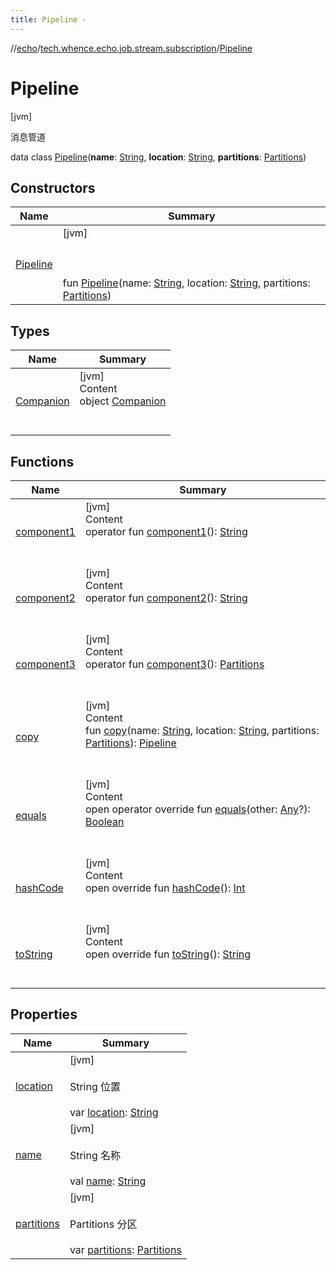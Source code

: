 ```yaml
---
title: Pipeline -
---
```

//[echo](../../index.md)/[tech.whence.echo.job.stream.subscription](../index.md)/[Pipeline](index.md)



# Pipeline  
 [jvm] 

消息管道

data class [Pipeline](index.md)(**name**: [String](https://kotlinlang.org/api/latest/jvm/stdlib/kotlin/-string/index.html), **location**: [String](https://kotlinlang.org/api/latest/jvm/stdlib/kotlin/-string/index.html), **partitions**: [Partitions](../-partitions/index.md))   


## Constructors  
  
|  Name|  Summary| 
|---|---|
| [Pipeline](-pipeline.md)|  [jvm] <br><br><br><br>fun [Pipeline](-pipeline.md)(name: [String](https://kotlinlang.org/api/latest/jvm/stdlib/kotlin/-string/index.html), location: [String](https://kotlinlang.org/api/latest/jvm/stdlib/kotlin/-string/index.html), partitions: [Partitions](../-partitions/index.md))   <br>


## Types  
  
|  Name|  Summary| 
|---|---|
| [Companion](-companion/index.md)| [jvm]  <br>Content  <br>object [Companion](-companion/index.md)  <br><br><br>


## Functions  
  
|  Name|  Summary| 
|---|---|
| [component1](component1.md)| [jvm]  <br>Content  <br>operator fun [component1](component1.md)(): [String](https://kotlinlang.org/api/latest/jvm/stdlib/kotlin/-string/index.html)  <br><br><br>
| [component2](component2.md)| [jvm]  <br>Content  <br>operator fun [component2](component2.md)(): [String](https://kotlinlang.org/api/latest/jvm/stdlib/kotlin/-string/index.html)  <br><br><br>
| [component3](component3.md)| [jvm]  <br>Content  <br>operator fun [component3](component3.md)(): [Partitions](../-partitions/index.md)  <br><br><br>
| [copy](copy.md)| [jvm]  <br>Content  <br>fun [copy](copy.md)(name: [String](https://kotlinlang.org/api/latest/jvm/stdlib/kotlin/-string/index.html), location: [String](https://kotlinlang.org/api/latest/jvm/stdlib/kotlin/-string/index.html), partitions: [Partitions](../-partitions/index.md)): [Pipeline](index.md)  <br><br><br>
| [equals](../../tech.whence.echo.webclient.response.exception/-response-unrecognized-exception/index.md#kotlin/Any/equals/#kotlin.Any?/PointingToDeclaration/)| [jvm]  <br>Content  <br>open operator override fun [equals](../../tech.whence.echo.webclient.response.exception/-response-unrecognized-exception/index.md#kotlin/Any/equals/#kotlin.Any?/PointingToDeclaration/)(other: [Any](https://kotlinlang.org/api/latest/jvm/stdlib/kotlin/-any/index.html)?): [Boolean](https://kotlinlang.org/api/latest/jvm/stdlib/kotlin/-boolean/index.html)  <br><br><br>
| [hashCode](../../tech.whence.echo.webclient.response.exception/-response-unrecognized-exception/index.md#kotlin/Any/hashCode/#/PointingToDeclaration/)| [jvm]  <br>Content  <br>open override fun [hashCode](../../tech.whence.echo.webclient.response.exception/-response-unrecognized-exception/index.md#kotlin/Any/hashCode/#/PointingToDeclaration/)(): [Int](https://kotlinlang.org/api/latest/jvm/stdlib/kotlin/-int/index.html)  <br><br><br>
| [toString](../../tech.whence.echo.webclient.response.exception/-response-unrecognized-exception/index.md#kotlin/Any/toString/#/PointingToDeclaration/)| [jvm]  <br>Content  <br>open override fun [toString](../../tech.whence.echo.webclient.response.exception/-response-unrecognized-exception/index.md#kotlin/Any/toString/#/PointingToDeclaration/)(): [String](https://kotlinlang.org/api/latest/jvm/stdlib/kotlin/-string/index.html)  <br><br><br>


## Properties  
  
|  Name|  Summary| 
|---|---|
| [location](index.md#tech.whence.echo.job.stream.subscription/Pipeline/location/#/PointingToDeclaration/)|  [jvm] <br><br>String 位置<br><br>var [location](index.md#tech.whence.echo.job.stream.subscription/Pipeline/location/#/PointingToDeclaration/): [String](https://kotlinlang.org/api/latest/jvm/stdlib/kotlin/-string/index.html)   <br>
| [name](index.md#tech.whence.echo.job.stream.subscription/Pipeline/name/#/PointingToDeclaration/)|  [jvm] <br><br>String 名称<br><br>val [name](index.md#tech.whence.echo.job.stream.subscription/Pipeline/name/#/PointingToDeclaration/): [String](https://kotlinlang.org/api/latest/jvm/stdlib/kotlin/-string/index.html)   <br>
| [partitions](index.md#tech.whence.echo.job.stream.subscription/Pipeline/partitions/#/PointingToDeclaration/)|  [jvm] <br><br>Partitions 分区<br><br>var [partitions](index.md#tech.whence.echo.job.stream.subscription/Pipeline/partitions/#/PointingToDeclaration/): [Partitions](../-partitions/index.md)   <br>

